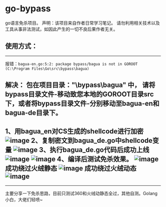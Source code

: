 # go-bypass
go语言免杀项目。
声明：该项目来自作者日常学习笔记。 请勿利用相关技术以及工具从事非法测试，如因此产生的一切不良后果作者无关。
## 使用方式：
---
报错：`bagua-en.go:5:2: package bypass/bagua is not in GOROOT (C:\Program Files\Go\src\bypass\bagua)`

解决：
包在项目目录："\bypass\bagua" 中，
请将bypass目录文件-移动致您本地的GOROOT目录src下，或者将bypass目录文件-分别移动至bagua-en和bagua-de目录下。
---
1、用bagua_en对CS生成的shellcode进行加密
![image](https://user-images.githubusercontent.com/94209165/196105104-b3c7f3d2-d341-43bd-93fb-bb9d25741f2b.png)
2、复制密文到bagua_de.go中shellcode变量
![image](https://user-images.githubusercontent.com/94209165/196104848-309c2271-db3b-489d-8731-e3b1849590b2.png)
3、执行bagua_de.go代码后成功上线
![image](https://user-images.githubusercontent.com/94209165/196105167-a423c576-97ea-40a8-a9fa-b13e943d7da3.png)
![image](https://user-images.githubusercontent.com/94209165/196105220-05868c4d-e88e-47cf-b06a-fb4e44c1f5fa.png)
4、编译后测试免杀效果。
![image](https://user-images.githubusercontent.com/94209165/196105259-bc83e505-868f-4558-95fe-fb0e9d52115a.png)
成功绕过火绒静态
![image](https://user-images.githubusercontent.com/94209165/196105274-af7a6ff3-ff64-4604-88dc-9b5d757c38c3.png)
成功绕过火绒动态
![image](https://user-images.githubusercontent.com/94209165/196105323-3f11ca8d-89f6-4da6-8760-90f0e57ef004.png)
---
---

主要分享一下免杀思路，目前只测试360和火绒动静态全过，其他自测。Golang小白，大佬们轻喷~
